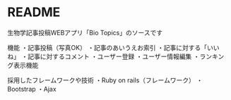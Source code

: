 # README

生物学記事投稿WEBアプリ「Bio Topics」のソースです

機能
・記事投稿（写真OK）
・記事のあいうえお索引
・記事に対する「いいね」
・記事に対するコメント
・ユーザー登録
・ユーザー情報編集
・ランキング表示機能

採用したフレームワークや技術
・Ruby on rails（フレームワーク）
・Bootstrap
・Ajax

